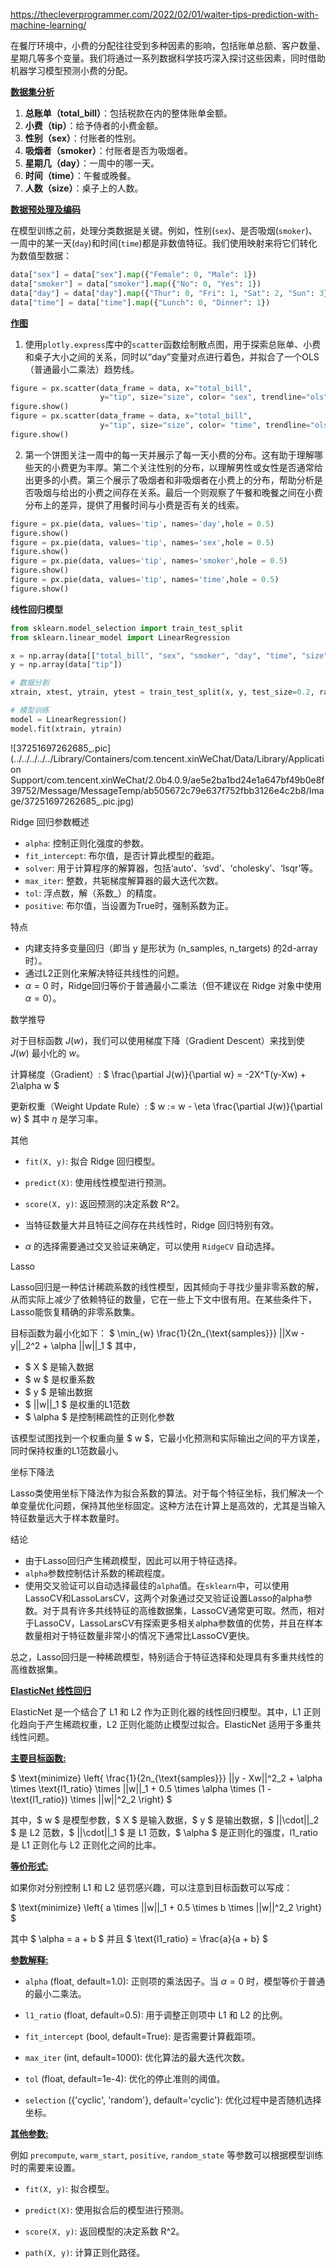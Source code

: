 https://thecleverprogrammer.com/2022/02/01/waiter-tips-prediction-with-machine-learning/

在餐厅环境中，小费的分配往往受到多种因素的影响，包括账单总额、客户数量、星期几等多个变量。我们将通过一系列数据科学技巧深入探讨这些因素，同时借助机器学习模型预测小费的分配。

**<u>数据集分析</u>**

1. **总账单（total_bill）**：包括税款在内的整体账单金额。
2. **小费（tip）**：给予侍者的小费金额。
3. **性别（sex）**：付账者的性别。
4. **吸烟者（smoker）**：付账者是否为吸烟者。
5. **星期几（day）**：一周中的哪一天。
6. **时间（time）**：午餐或晚餐。
7. **人数（size）**：桌子上的人数。

**<u>数据预处理及编码</u>**

在模型训练之前，处理分类数据是关键。例如，性别(`sex`)、是否吸烟(`smoker`)、一周中的某一天(`day`)和时间(`time`)都是非数值特征。我们使用映射来将它们转化为数值型数据：

```python
data["sex"] = data["sex"].map({"Female": 0, "Male": 1})
data["smoker"] = data["smoker"].map({"No": 0, "Yes": 1})
data["day"] = data["day"].map({"Thur": 0, "Fri": 1, "Sat": 2, "Sun": 3})
data["time"] = data["time"].map({"Lunch": 0, "Dinner": 1})
```

**<u>作图</u>**

1. 使用`plotly.express`库中的`scatter`函数绘制散点图，用于探索总账单、小费和桌子大小之间的关系，同时以“day”变量对点进行着色，并拟合了一个OLS（普通最小二乘法）趋势线。

```python
figure = px.scatter(data_frame = data, x="total_bill",
                    y="tip", size="size", color= "sex", trendline="ols")
figure.show()
figure = px.scatter(data_frame = data, x="total_bill",
                    y="tip", size="size", color= "time", trendline="ols")
figure.show()
```

2. 第一个饼图关注一周中的每一天并展示了每一天小费的分布。这有助于理解哪些天的小费更为丰厚。第二个关注性别的分布，以理解男性或女性是否通常给出更多的小费。第三个展示了吸烟者和非吸烟者在小费上的分布，帮助分析是否吸烟与给出的小费之间存在关系。最后一个则观察了午餐和晚餐之间在小费分布上的差异，提供了用餐时间与小费是否有关的线索。

```python
figure = px.pie(data, values='tip', names='day',hole = 0.5)
figure.show()
figure = px.pie(data, values='tip', names='sex',hole = 0.5)
figure.show()
figure = px.pie(data, values='tip', names='smoker',hole = 0.5)
figure.show()
figure = px.pie(data, values='tip', names='time',hole = 0.5)
figure.show()
```

**线性回归模型**

```python
from sklearn.model_selection import train_test_split
from sklearn.linear_model import LinearRegression

x = np.array(data[["total_bill", "sex", "smoker", "day", "time", "size"]])
y = np.array(data["tip"])

# 数据分割
xtrain, xtest, ytrain, ytest = train_test_split(x, y, test_size=0.2, random_state=42)

# 模型训练
model = LinearRegression()
model.fit(xtrain, ytrain)
```

![37251697262685_.pic](../../../../../Library/Containers/com.tencent.xinWeChat/Data/Library/Application Support/com.tencent.xinWeChat/2.0b4.0.9/ae5e2ba1bd24e1a647bf49b0e8f39752/Message/MessageTemp/ab505672c79e637f752fbb3126e4c2b8/Image/37251697262685_.pic.jpg)

Ridge 回归参数概述

- `alpha`: 控制正则化强度的参数。
- `fit_intercept`: 布尔值，是否计算此模型的截距。
- `solver`: 用于计算程序的解算器，包括‘auto’、‘svd’、‘cholesky’、‘lsqr’等。
- `max_iter`: 整数，共轭梯度解算器的最大迭代次数。
- `tol`: 浮点数，解（系数_）的精度。
- `positive`: 布尔值，当设置为True时，强制系数为正。

特点

- 内建支持多变量回归（即当 y 是形状为 (n_samples, n_targets) 的2d-array时）。
- 通过L2正则化来解决特征共线性的问题。
- $\alpha = 0$ 时，Ridge回归等价于普通最小二乘法（但不建议在 Ridge 对象中使用 $\alpha = 0$）。

数学推导

对于目标函数 $J(w)$，我们可以使用梯度下降（Gradient Descent）来找到使 $J(w)$ 最小化的 $w$。

计算梯度（Gradient）:
$
\frac{\partial J(w)}{\partial w} = -2X^T(y-Xw) + 2\alpha w
$

更新权重（Weight Update Rule）:
$
w := w - \eta \frac{\partial J(w)}{\partial w}
$
其中 $\eta$ 是学习率。

其他

- `fit(X, y)`: 拟合 Ridge 回归模型。
- `predict(X)`: 使用线性模型进行预测。
- `score(X, y)`: 返回预测的决定系数 R^2。

- 当特征数量大并且特征之间存在共线性时，Ridge 回归特别有效。
- $\alpha$ 的选择需要通过交叉验证来确定，可以使用 `RidgeCV` 自动选择。



Lasso

Lasso回归是一种估计稀疏系数的线性模型，因其倾向于寻找少量非零系数的解，从而实际上减少了依赖特征的数量，它在一些上下文中很有用。在某些条件下，Lasso能恢复精确的非零系数集。

目标函数为最小化如下：
$ \min_{w} \frac{1}{2n_{\text{samples}}} ||Xw - y||_2^2 + \alpha ||w||_1 $
其中，

- $ X $ 是输入数据
- $ w $ 是权重系数
- $ y $ 是输出数据
- $ ||w||_1 $ 是权重的L1范数
- $ \alpha $ 是控制稀疏性的正则化参数

该模型试图找到一个权重向量 $ w $，它最小化预测和实际输出之间的平方误差，同时保持权重的L1范数最小。

坐标下降法

Lasso类使用坐标下降法作为拟合系数的算法。对于每个特征坐标，我们解决一个单变量优化问题，保持其他坐标固定。这种方法在计算上是高效的，尤其是当输入特征数量远大于样本数量时。

结论

- 由于Lasso回归产生稀疏模型，因此可以用于特征选择。
- `alpha`参数控制估计系数的稀疏程度。
- 使用交叉验证可以自动选择最佳的`alpha`值。在`sklearn`中，可以使用LassoCV和LassoLarsCV，这两个对象通过交叉验证设置Lasso的alpha参数。对于具有许多共线特征的高维数据集，LassoCV通常更可取。然而，相对于LassoCV，LassoLarsCV有探索更多相关alpha参数值的优势，并且在样本数量相对于特征数量非常小的情况下通常比LassoCV更快。

总之，Lasso回归是一种稀疏模型，特别适合于特征选择和处理具有多重共线性的高维数据集。



**<u>ElasticNet 线性回归</u>**

ElasticNet 是一个结合了 L1 和 L2 作为正则化器的线性回归模型。其中，L1 正则化趋向于产生稀疏权重，L2 正则化能防止模型过拟合。ElasticNet 适用于多重共线性问题。

**<u>主要目标函数:</u>**

$ \text{minimize} \left\{ \frac{1}{2n_{\text{samples}}} ||y - Xw||^2_2 + \alpha \times \text{l1\_ratio} \times ||w||_1 + 0.5 \times \alpha \times (1 - \text{l1\_ratio}) \times ||w||^2_2 \right\} $

其中，$ w $ 是模型参数，$ X $ 是输入数据，$ y $ 是输出数据，$ ||\cdot||_2 $ 是 L2 范数，$ ||\cdot||_1 $ 是 L1 范数，$ \alpha $ 是正则化的强度，l1_ratio 是 L1 正则化与 L2 正则化之间的比率。

**<u>等价形式:</u>**

如果你对分别控制 L1 和 L2 惩罚感兴趣，可以注意到目标函数可以写成：

$ \text{minimize} \left\{ a \times ||w||_1 + 0.5 \times b \times ||w||^2_2 \right\} $

其中 $ \alpha = a + b $ 并且 $ \text{l1\_ratio} = \frac{a}{a + b} $

**<u>参数解释:</u>**

- `alpha` (float, default=1.0): 正则项的乘法因子。当 $\alpha = 0$ 时，模型等价于普通的最小二乘法。
  
- `l1_ratio` (float, default=0.5): 用于调整正则项中 L1 和 L2 的比例。

- `fit_intercept` (bool, default=True): 是否需要计算截距项。

- `max_iter` (int, default=1000): 优化算法的最大迭代次数。

- `tol` (float, default=1e-4): 优化的停止准则的阈值。

- `selection` ({'cyclic', 'random'}, default='cyclic'): 优化过程中是否随机选择坐标。

**<u>其他参数:</u>**

例如 `precompute`, `warm_start`, `positive`, `random_state` 等参数可以根据模型训练时的需要来设置。

- `fit(X, y)`: 拟合模型。

- `predict(X)`: 使用拟合后的模型进行预测。

- `score(X, y)`: 返回模型的决定系数 R^2。

- `path(X, y)`: 计算正则化路径。
